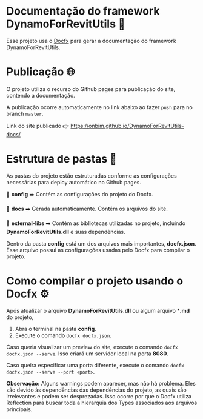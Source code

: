 ﻿# Documentação do framework DynamoForRevitUtils 📄

Esse projeto usa o [Docfx](https://github.com/dotnet/docfx) para gerar a documentação do framework DynamoForRevitUtils.

# Publicação 🌐

O projeto utiliza o recurso do Github pages para publicação do site, contendo a documentação.

A publicação ocorre automaticamente no link abaixo ao fazer `push` para no branch `master`.

Link do site publicado 👉 https://onbim.github.io/DynamoForRevitUtils-docs/

# Estrutura de pastas 📂

As pastas do projeto estão estruturadas conforme as configurações necessárias para deploy automático no Github pages.

📂 **config** ➡️ Contém as configurações do projeto do Docfx.

📂 **docs** ➡️ Gerada automaticamente. Contém os arquivos do site.

📂 **external-libs** ➡️ Contém as bibliotecas utilizadas no projeto, incluindo **DynamoForRevitUtils.dll** e suas dependências.

Dentro da pasta **config** está um dos arquivos mais importantes, **docfx.json**. Esse arquivo possui as configurações
usadas pelo Docfx para compilar o projeto.

# Como compilar o projeto usando o Docfx ⚙️

Após atualizar o arquivo **DynamoForRevitUtils.dll** ou algum arquivo ***.md** do projeto,

1. Abra o terminal na pasta **config**.
2. Execute o comando `docfx docfx.json`.

Caso queria visualizar um preview do site, execute o comando `docfx docfx.json --serve`. 
Isso criará um servidor local na porta **8080**.

Caso queira especificar uma porta diferente, execute o comando `docfx docfx.json --serve --port <port>`.

**Observação:** Alguns warnings podem aparecer, mas não há problema. Eles são devido às dependências das dependências 
do projeto, as quais são irrelevantes e podem ser desprezadas. Isso ocorre por que o Docfx utiliza Reflection para
buscar toda a hierarquia dos Types associados aos arquivos principais.
